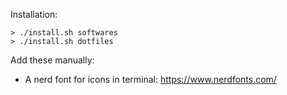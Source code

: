 Installation:
```
> ./install.sh softwares
> ./install.sh dotfiles
```

Add these manually:

* A nerd font for icons in terminal: https://www.nerdfonts.com/

